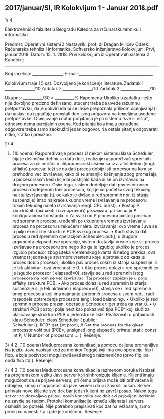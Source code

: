 2017/januar/SI, IR Kolokvijum 1 - Januar 2018.pdf
--------------------------------------------------------------------------------


1/  4 
 
Elektrotehnički fakultet u Beogradu 
Katedra za računarsku tehniku i informatiku 
 
Predmet: Operativni sistemi 2 
Nastavnik: prof. dr Dragan Milićev 
Odsek: Računarska tehnika i informatika, Softversko inženjerstvo 
Kolokvijum: Prvi, januar 2018. 
Datum: 15. 1. 2018. 
Prvi kolokvijum iz Operativnih sistema 2 
Kandidat:
 _____________________________________________________________ 
Broj indeksa: ________________  E-mail:______________________________________ 
 
Kolokvijum traje 1,5 sat. Dozvoljeno je korišćenje literature. 
Zadatak 1 _______________/10   Zadatak 3 _______________/10 
Zadatak 2 _______________/10    
 
Ukupno: __________/30 = __________% 
Napomena: Ukoliko  u  zadatku nešto nije dovoljno precizno definisano, student treba da 
uvede razumnu pretpostavku, da je uokviri (da bi se lakše prepoznala prilikom ocenjivanja) i 
da  nastavi  da  izgrađuje  preostali  deo  svog  odgovora  na  temeljima  uvedene  pretpostavke. 
Ocenjivanje unutar potpitanja je po sistemu "sve ili ništa", odnosno nema parcijalnih poena. 
Kod pitanja koja imaju ponuđene odgovore treba samo zaokružiti jedan odgovor. Na ostala 
pitanja odgovarati čitko, kratko i precizno. 
 

2/  4 
1. (10 poena) Raspoređivanje procesa 
U  nekom  sistemu  klasa 
Scheduler,  čija  je  delimična  definicija  data  dole,  realizuje 
raspoređivač spremnih procesa za simetrični multiprocesorski sistem sa tzv. afinititetom (engl. 
affinity) procesa: teži se da dati proces dobije isti procesor na kom se prethodno već izvršavao, 
kako bi se smanjilo kašnjenje zbog promašaja u procesorskom kešu koje bi postojalo kada bi 
se on izvršavao na drugom procesoru. Osim toga, sistem dodeljuje dati procesor onom procesu 
dodeljenom tom procesoru, koji je od početka svog tekućeg naleta izvršavanja (tj. od kako je 
došao u red spremnih npr. iz stanja suspenzije) imao najkraće ukupno vreme izvršavanja na 
procesoru tokom tekućeg naleta izvršavanja (engl. CPU burst). 
• Postoji   P simetričnih  (jednakih  i  ravnopravnih)  procesora,  pri  čemu  je P 
konfiguraciona konstanta. 
• Za svaki od P procesora postoji poseban red spremnih procesa, uređenih po ukupnom 
vremenu izvršavanja procesa na procesoru u tekućem naletu izvršavanja; ovo vreme 
čuva se u polju 
execTime strukture PCB svakog procesa. 
• Kada stavlja dati proces u red spremnih operacijom Scheduler::put(), u drugom 
argumentu elapsed ove operacije, sistem dostavlja vreme koje se proces izvršavao na 
procesoru pre nego što ga je izgubio; ukoliko je proces izgubio procesor zbog isteka 
vremenskog kvanta ili nekog prekida, ova vrednost jednaka je stvarnom vremenu koje 
je  proteklo  od  kada  je  proces dobio  procesor;  ukoliko  pak  proces  dolazi  iz  stanja 
suspenzije ili je tek aktiviran, ova vrednost je 0. 
• Ako proces dolazi u red spremnih jer je izgubio procesor (
elapsed!=0), stavlja se u 
red spremnih istog procesora na kom se već izvršavao. Taj procesor zapisan je u polju 
affinity strukture PCB. 
• Ako  proces  dolazi  u  red  spremnih  iz  stanja  suspenzije  ili  je  tek  aktiviran 
(
elapsed==0), stavlja se u red spremnih onog procesora koji ima najmanje spremnih 
procesa u svom redu, radi raspodele opterećenja procesora (engl. load balancing). 
• Ukoliko je red spremnih procesa prazan, operacija 
Scheduler::get treba da vrati 0. 
• U strukturi PCB postoji polje next kao pokazivač tipa PCB* koji služi za ulančavanje 
struktura PCB u jednostruke liste. 
Realizovati u potpunosti klasu 
Scheduler. 
class Scheduler { 
public:  
  Scheduler (); 
  PCB* get (int proc);  // Get the process for the given processor 
  void put (PCB*, unsigned long elapsed); 
private: 
  static const int P; // Number of processors 
  ... 
}; 
Rešenje: 
 
 

3/  4 
2. (10 poena) Međuprocesna komunikacija pomoću deljene promenljive 
Na jeziku Java napisati kod za monitor Toggle koji ima dve operacije, flip i flop, a koje 
pozivaoci mogu izvršavati strogo naizmenično (prvo flip, pa onda flop itd.). 
Rešenje: 
 

4/  4 
3. (10 poena) Međuprocesna komunikacija razmenom poruka 
Napisati  na  programskom  jeziku  Java  server  koji  sinhronizuje  klijente.  Klijenti  imaju 
mogućnost da se prijave serveru, pri čemu prijava može biti prihvaćena ili odbijena, i imaju 
mogućnost da jave serveru da su završili posao. Server prihvata nove klijente sve dok bar 
jedan klijent ne završi posao. Nakon toga server ne dozvoljava prijavu novih korisnika sve 
dok svi prijavljeni korisnici ne završe sa radom. Protokol komunikacije između klijenata i 
servera  osmisliti  po potrebi. Nije potrebno prepisivati kod dat na vežbama, samo precizno 
navesti šta i gde je korišćeno. 
Rešenje: 